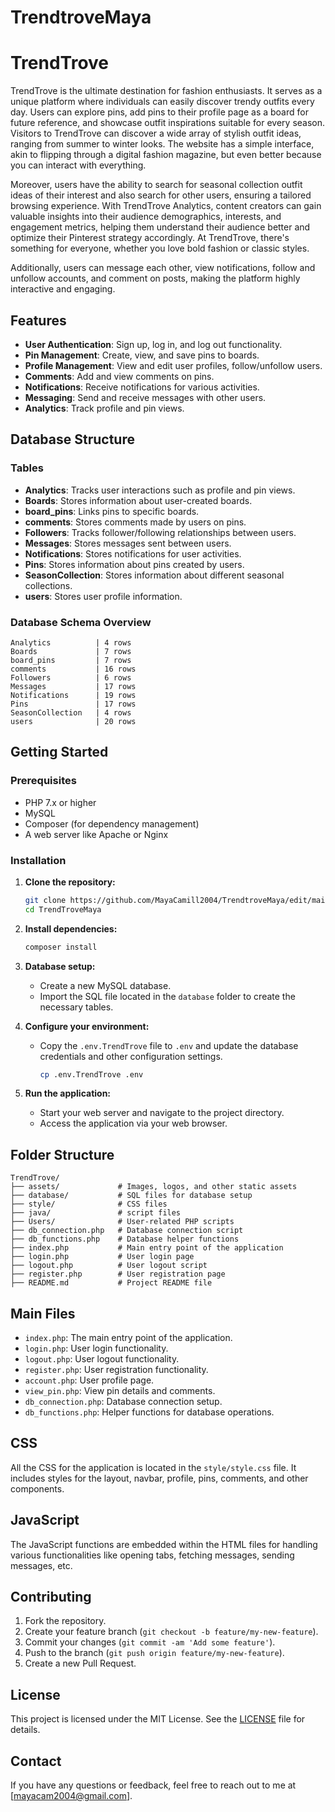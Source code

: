 # TrendtroveMaya
 

# TrendTrove

TrendTrove is the ultimate destination for fashion enthusiasts. It serves as a unique platform where individuals can easily discover trendy outfits every day. Users can explore pins, add pins to their profile page as a board for future reference, and showcase outfit inspirations suitable for every season. Visitors to TrendTrove can discover a wide array of stylish outfit ideas, ranging from summer to winter looks. The website has a simple interface, akin to flipping through a digital fashion magazine, but even better because you can interact with everything.

Moreover, users have the ability to search for seasonal collection outfit ideas of their interest and also search for other users, ensuring a tailored browsing experience. With TrendTrove Analytics, content creators can gain valuable insights into their audience demographics, interests, and engagement metrics, helping them understand their audience better and optimize their Pinterest strategy accordingly. At TrendTrove, there's something for everyone, whether you love bold fashion or classic styles.

Additionally, users can message each other, view notifications, follow and unfollow accounts, and comment on posts, making the platform highly interactive and engaging.

## Features

- **User Authentication**: Sign up, log in, and log out functionality.
- **Pin Management**: Create, view, and save pins to boards.
- **Profile Management**: View and edit user profiles, follow/unfollow users.
- **Comments**: Add and view comments on pins.
- **Notifications**: Receive notifications for various activities.
- **Messaging**: Send and receive messages with other users.
- **Analytics**: Track profile and pin views.

## Database Structure

### Tables

- **Analytics**: Tracks user interactions such as profile and pin views.
- **Boards**: Stores information about user-created boards.
- **board_pins**: Links pins to specific boards.
- **comments**: Stores comments made by users on pins.
- **Followers**: Tracks follower/following relationships between users.
- **Messages**: Stores messages sent between users.
- **Notifications**: Stores notifications for user activities.
- **Pins**: Stores information about pins created by users.
- **SeasonCollection**: Stores information about different seasonal collections.
- **users**: Stores user profile information.

### Database Schema Overview

```
Analytics          | 4 rows
Boards             | 7 rows
board_pins         | 7 rows
comments           | 16 rows
Followers          | 6 rows
Messages           | 17 rows
Notifications      | 19 rows
Pins               | 17 rows
SeasonCollection   | 4 rows
users              | 20 rows
```

## Getting Started

### Prerequisites

- PHP 7.x or higher
- MySQL
- Composer (for dependency management)
- A web server like Apache or Nginx

### Installation

1. **Clone the repository:**

   ```bash
   git clone https://github.com/MayaCamill2004/TrendtroveMaya/edit/main/README.md
   cd TrendTroveMaya
   ```

2. **Install dependencies:**

   ```bash
   composer install
   ```

3. **Database setup:**

   - Create a new MySQL database.
   - Import the SQL file located in the `database` folder to create the necessary tables.

4. **Configure your environment:**

   - Copy the `.env.TrendTrove` file to `.env` and update the database credentials and other configuration settings.

     ```bash
     cp .env.TrendTrove .env
     ```

5. **Run the application:**

   - Start your web server and navigate to the project directory.
   - Access the application via your web browser.

## Folder Structure

```
TrendTrove/
├── assets/             # Images, logos, and other static assets
├── database/           # SQL files for database setup
├── style/              # CSS files
├── java/               # script files
├── Users/              # User-related PHP scripts
├── db_connection.php   # Database connection script
├── db_functions.php    # Database helper functions
├── index.php           # Main entry point of the application
├── login.php           # User login page
├── logout.php          # User logout script
├── register.php        # User registration page
├── README.md           # Project README file
```

## Main Files

- `index.php`: The main entry point of the application.
- `login.php`: User login functionality.
- `logout.php`: User logout functionality.
- `register.php`: User registration functionality.
- `account.php`: User profile page.
- `view_pin.php`: View pin details and comments.
- `db_connection.php`: Database connection setup.
- `db_functions.php`: Helper functions for database operations.

## CSS

All the CSS for the application is located in the `style/style.css` file. It includes styles for the layout, navbar, profile, pins, comments, and other components.

## JavaScript

The JavaScript functions are embedded within the HTML files for handling various functionalities like opening tabs, fetching messages, sending messages, etc.

## Contributing

1. Fork the repository.
2. Create your feature branch (`git checkout -b feature/my-new-feature`).
3. Commit your changes (`git commit -am 'Add some feature'`).
4. Push to the branch (`git push origin feature/my-new-feature`).
5. Create a new Pull Request.

## License

This project is licensed under the MIT License. See the [LICENSE](LICENSE) file for details.

## Contact

If you have any questions or feedback, feel free to reach out to me at [mayacam2004@gmail.com].
```

